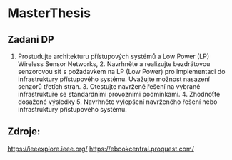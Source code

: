 # MasterThesis

## Zadani DP
1. Prostudujte architekturu přístupových systémů a Low Power (LP) Wireless Sensor Networks, 2. Navrhněte a realizujte bezdrátovou senzorovou síť s požadavkem na LP (Low Power) pro implementaci do infrastruktury přístupového systému. Uvažujte možnost nasazení senzorů třetích stran.  3. Otestujte navržené řešení na vybrané infrastruktuře se standardními provozními podmínkami.  4. Zhodnoťte dosažené výsledky 5. Navrhněte vylepšení navrženého řešení nebo infrastruktury přístupového systému.


## Zdroje:
https://ieeexplore.ieee.org/
https://ebookcentral.proquest.com/

